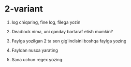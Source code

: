 # 2-variant

1. log chiqaring, fine log, filega yozin

2. Deadlock nima, uni qanday bartaraf etish mumkin?

3. Faylga yozilgan 2 ta son gig'indisini boshqa faylga yozing

4. Fayldan nusxa yarating

5. Sana uchun regex yozing
   
